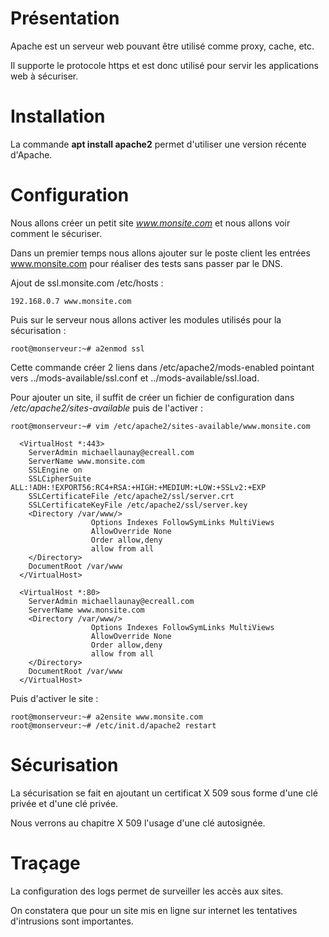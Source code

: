 # Présentation

Apache est un serveur web pouvant être utilisé comme proxy, cache, etc.

Il supporte le protocole https et est donc utilisé pour servir les
applications web à sécuriser.

# Installation

La commande **apt install apache2** permet d'utiliser une version
récente d'Apache.

# Configuration

Nous allons créer un petit site *www.monsite.com* et nous allons voir
comment le sécuriser.

Dans un premier temps nous allons ajouter sur le poste client les entrées www.monsite.com pour réaliser des tests sans passer par le DNS.

Ajout de ssl.monsite.com /etc/hosts :

    192.168.0.7 www.monsite.com

Puis sur le serveur nous allons activer les modules utilisés pour la sécurisation :

    root@monserveur:~# a2enmod ssl

Cette commande créer 2 liens dans /etc/apache2/mods-enabled pointant vers ../mods-available/ssl.conf et ../mods-available/ssl.load.

Pour ajouter un site, il suffit de créer un fichier de configuration dans */etc/apache2/sites-available* puis de l'activer :

    root@monserveur:~# vim /etc/apache2/sites-available/www.monsite.com

      <VirtualHost *:443>
        ServerAdmin michaellaunay@ecreall.com
        ServerName www.monsite.com
        SSLEngine on
        SSLCipherSuite ALL:!ADH:!EXPORT56:RC4+RSA:+HIGH:+MEDIUM:+LOW:+SSLv2:+EXP
        SSLCertificateFile /etc/apache2/ssl/server.crt
        SSLCertificateKeyFile /etc/apache2/ssl/server.key
        <Directory /var/www/>
                      Options Indexes FollowSymLinks MultiViews
                      AllowOverride None
                      Order allow,deny
                      allow from all
        </Directory>
        DocumentRoot /var/www
      </VirtualHost>

      <VirtualHost *:80>
        ServerAdmin michaellaunay@ecreall.com
        ServerName www.monsite.com
        <Directory /var/www/>
                      Options Indexes FollowSymLinks MultiViews
                      AllowOverride None
                      Order allow,deny
                      allow from all
        </Directory>
        DocumentRoot /var/www
      </VirtualHost>

Puis d'activer le site :

    root@monserveur:~# a2ensite www.monsite.com
    root@monserveur:~# /etc/init.d/apache2 restart

# Sécurisation

La sécurisation se fait en ajoutant un certificat X 509 sous forme d'une clé privée et d'une clé privée.

Nous verrons au chapitre X 509 l'usage d'une clé autosignée.

# Traçage

La configuration des logs permet de surveiller les accès aux sites.

On constatera que pour un site mis en ligne sur internet les tentatives d'intrusions sont importantes.